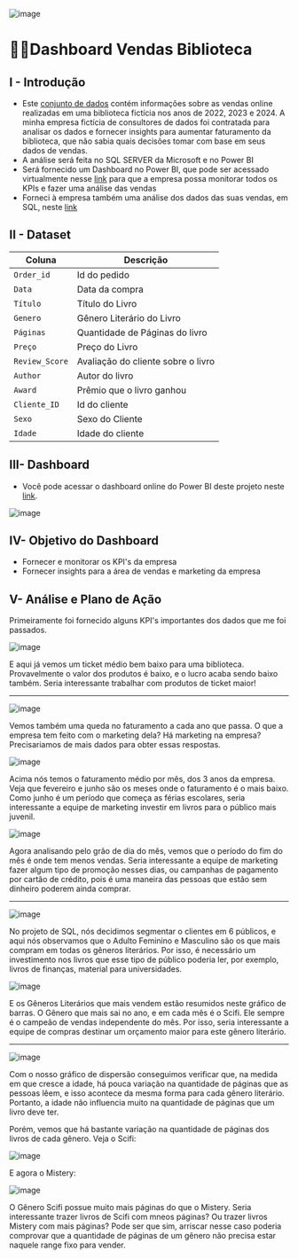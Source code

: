 ![image](https://github.com/user-attachments/assets/3948a806-a935-4e11-a0b3-f79746c62f8a)

# 🦸‍♂️Dashboard Vendas Biblioteca

## I - Introdução
- Este [conjunto de dados](https://github.com/massis93/Projetos_Analise_Dados/blob/main/SQL/An%C3%A1lise%20de%20Vendas%20Biblioteca/sales.csv) contém informações sobre as vendas online realizadas em uma biblioteca fictícia nos anos de 2022, 2023 e 2024. A minha empresa fictícia de consultores de dados foi contratada para analisar os dados e fornecer insights para aumentar faturamento da biblioteca, que não sabia quais decisões tomar com base em seus dados de vendas.
- A análise será feita no SQL SERVER da Microsoft e no Power BI
- Será fornecido um Dashboard no Power BI, que pode ser acessado virtualmente nesse [link](https://app.powerbi.com/view?r=eyJrIjoiZmE5ZGE0YmMtNGRlMC00NjFmLWI4NzItOThkZmMzODc4ZmVmIiwidCI6IjRmZDUyYzZkLTcwMDctNDc1NS04NWZhLTI1Zjg2ZTcxYWVjNyJ9) para que a empresa possa monitorar todos os KPIs e fazer uma análise das vendas
- Forneci à empresa também uma análise dos dados das suas vendas, em SQL, neste [link](https://github.com/massis93/Projetos_Analise_Dados/edit/main/SQL/An%C3%A1lise%20de%20Vendas%20Biblioteca)


## II - Dataset

| Coluna          | Descrição                                                  
|-|-|                            
| `Order_id`        | Id do pedido                                          
| `Data` | Data da compra            
| `Título`       | Título do Livro
| `Genero`    	  | Gênero Literário do Livro
| `Páginas`    	  | Quantidade de Páginas do livro
| `Preço`    	  | Preço do Livro
| `Review_Score`    	  | Avaliação do cliente sobre o livro
| `Author`    	  | Autor do livro
| `Award`    	  | Prêmio que o livro ganhou
| `Cliente_ID`    	  | Id do cliente
| `Sexo`    	  | Sexo do Cliente
| `Idade`    	  | Idade do cliente


## III- Dashboard 

- Você pode acessar o dashboard online do Power BI deste projeto neste [link](https://app.powerbi.com/view?r=eyJrIjoiZmE5ZGE0YmMtNGRlMC00NjFmLWI4NzItOThkZmMzODc4ZmVmIiwidCI6IjRmZDUyYzZkLTcwMDctNDc1NS04NWZhLTI1Zjg2ZTcxYWVjNyJ9).

![image](https://github.com/user-attachments/assets/a6bee9a2-c1bd-40f9-b5ea-1a720b70c8b5)


## IV- Objetivo do Dashboard
- Fornecer e monitorar os KPI's da empresa
- Fornecer insights para a área de vendas e marketing da empresa




## V- Análise e Plano de Ação

Primeiramente foi fornecido alguns KPI's importantes dos dados que me foi passados.

![image](https://github.com/user-attachments/assets/9a521cee-8843-462f-9603-a9eb2f49a59b)

E aqui já vemos um ticket médio bem baixo para uma biblioteca. Provavelmente o valor dos produtos é baixo, e o lucro acaba sendo baixo também. Seria interessante trabalhar com produtos de ticket maior!

---

![image](https://github.com/user-attachments/assets/b6eb4baa-fe75-4e32-8c0a-a457efb2545e)

Vemos também uma queda no faturamento a cada ano que passa. O que a empresa tem feito com o marketing dela? Há marketing na empresa? Precisariamos de mais dados para obter essas respostas.


![image](https://github.com/user-attachments/assets/6cd036c8-f2ab-4873-b180-53e6414baef3)

Acima nós temos o faturamento médio por mês, dos 3 anos da empresa. Veja que fevereiro e junho são os meses onde o faturamento é o mais baixo. Como junho é um período que começa as férias escolares, seria interessante a equipe de marketing investir em livros para o público mais juvenil.

![image](https://github.com/user-attachments/assets/8e9fa3f7-d3b6-4b26-a9c1-b2b557cd82d8)


Agora analisando pelo grão de dia do mês, vemos que o período do fim do mês é onde tem menos vendas. Seria interessante a equipe de marketing fazer algum tipo de promoção nesses dias, ou campanhas de pagamento por cartão de crédito, pois é uma maneira das pessoas que estão sem dinheiro poderem ainda comprar.


---

![image](https://github.com/user-attachments/assets/899f1189-de24-4fa7-bc32-32061f306fb4)

No projeto de SQL, nós decidimos segmentar o clientes em 6 públicos, e aqui nós observamos que o Adulto Feminino e Masculino são os que mais compram em todas os gêneros literários. Por isso, é necessário um investimento nos livros que esse tipo de público poderia ler, por exemplo, livros de finanças, material para universidades. 

![image](https://github.com/user-attachments/assets/4b948323-0a5c-46ee-a41e-8f28f7e55c9e)

E os Gêneros Literários que mais vendem estão resumidos neste gráfico de barras. O Gênero que mais sai no ano, e em cada mês é o Scifi. Ele sempre é o campeão de vendas independente do mês. Por isso, seria interessante a equipe de compras destinar um orçamento maior para este gênero literário.

---


![image](https://github.com/user-attachments/assets/4aa8ad2a-72b8-4f80-a16f-b3ad50f36b7b)

Com o nosso gráfico de dispersão conseguimos verificar que, na medida em que cresce a idade, há pouca variação na quantidade de páginas que as pessoas lêem, e isso acontece da mesma forma para cada gênero literário. Portanto, a idade não influencia muito na quantidade de páginas que um livro deve ter.

Porém, vemos que há bastante variação na quantidade de páginas dos livros de cada gênero. Veja o Scifi:

![image](https://github.com/user-attachments/assets/74cc72c0-66c1-4f29-8d05-1a909f25a461)

E agora o Mistery:

![image](https://github.com/user-attachments/assets/06c8053c-a286-4487-9386-12c04b899865)

O Gênero Scifi possue muito mais páginas do que o Mistery. Seria interessante trazer livros de Scifi com mneos páginas? Ou trazer livros Mistery com mais páginas? Pode ser que sim, arriscar nesse caso poderia comprovar que a quantidade de páginas de um gênero não precisa estar naquele range fixo para vender. 












